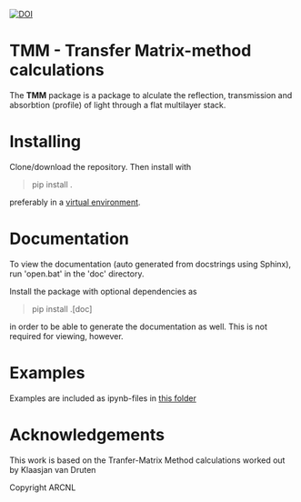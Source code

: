 [![DOI](https://sandbox.zenodo.org/badge/978992322.svg)](https://handle.stage.datacite.org/10.5072/zenodo.214554)

# TMM - Transfer Matrix-method calculations

The **TMM** package is a package to alculate the reflection, transmission and absorbtion (profile) of light through a flat multilayer stack.

# Installing

Clone/download the repository. Then install with

>pip install .

preferably in a [virtual environment](https://docs.python.org/3/library/venv.html).

# Documentation

To view the documentation (auto generated from docstrings using Sphinx), run 'open.bat' in the 'doc' directory.

Install the package with optional dependencies as 
>pip install .[doc]

in order to be able to generate the documentation as well. This is not required for viewing, however.

# Examples

Examples are included as ipynb-files in [this folder](Examples)

# Acknowledgements

This work is based on the Tranfer-Matrix Method calculations worked out by Klaasjan van Druten

Copyright ARCNL
